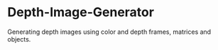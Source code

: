 # Depth-Image-Generator
Generating depth images using color and depth frames, matrices and objects.
